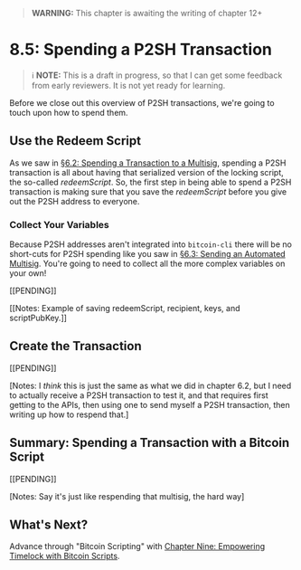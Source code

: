 > **WARNING:** This chapter is awaiting the writing of chapter 12+

# 8.5: Spending a P2SH Transaction

> :information_source: **NOTE:** This is a draft in progress, so that I can get some feedback from early reviewers. It is not yet ready for learning.

Before we close out this overview of P2SH transactions, we're going to touch upon how to spend them.

## Use the Redeem Script

As we saw in [§6.2: Spending a Transaction to a Multisig](06_2_Spending_a_Transaction_to_a_Multisig.md), spending a P2SH transaction is all about having that serialized version of the locking script, the so-called _redeemScript_. So, the first step in being able to spend a P2SH transaction is making sure that you save the _redeemScript_ before you give out the P2SH address to everyone. 

### Collect Your Variables

Because P2SH addresses aren't integrated into `bitcoin-cli` there will be no short-cuts for P2SH spending like you saw in [§6.3: Sending an Automated Multisig](6_3_Sending_an_Automated_Multisig.md). You're going to need to collect all the more complex variables on your own!

[[PENDING]]

[[Notes: Example of saving redeemScript, recipient, keys, and scriptPubKey.]]

## Create the Transaction

[[PENDING]]

[Notes: I *think* this is just the same as what we did in chapter 6.2, but I need to actually receive a P2SH transaction to test it, and that requires first getting to the APIs, then using one to send myself a P2SH transaction, then writing up how to respend that.]

## Summary: Spending a Transaction with a Bitcoin Script

[[PENDING]]

[Notes: Say it's just like respending that multisig, the hard way]

## What's Next?

Advance through "Bitcoin Scripting" with [Chapter Nine: Empowering Timelock with Bitcoin Scripts](09_0_Empowering_Timelock_with_Bitcoin_Scripts.md).
